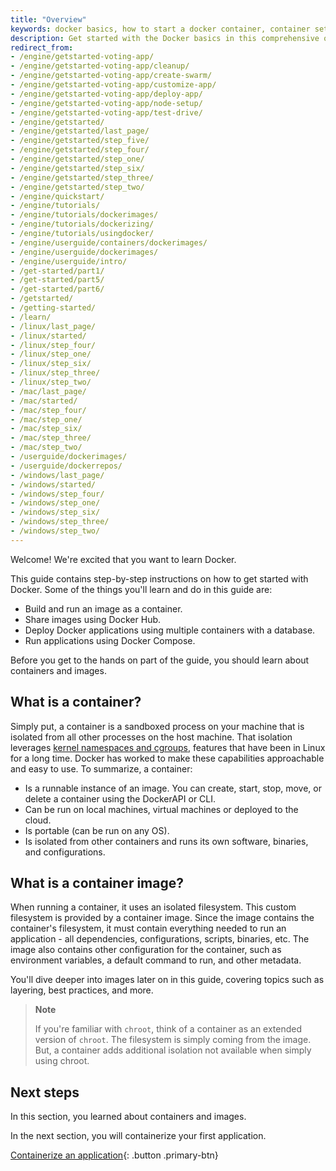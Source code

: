 ```yaml
---
title: "Overview"
keywords: docker basics, how to start a docker container, container settings, setup docker, how to setup docker, setting up docker, docker container guide, how to get started with docker
description: Get started with the Docker basics in this comprehensive overview, You'll learn about containers, images, and how to containerize your first application.
redirect_from:
- /engine/getstarted-voting-app/
- /engine/getstarted-voting-app/cleanup/
- /engine/getstarted-voting-app/create-swarm/
- /engine/getstarted-voting-app/customize-app/
- /engine/getstarted-voting-app/deploy-app/
- /engine/getstarted-voting-app/node-setup/
- /engine/getstarted-voting-app/test-drive/
- /engine/getstarted/
- /engine/getstarted/last_page/
- /engine/getstarted/step_five/
- /engine/getstarted/step_four/
- /engine/getstarted/step_one/
- /engine/getstarted/step_six/
- /engine/getstarted/step_three/
- /engine/getstarted/step_two/
- /engine/quickstart/
- /engine/tutorials/
- /engine/tutorials/dockerimages/
- /engine/tutorials/dockerizing/
- /engine/tutorials/usingdocker/
- /engine/userguide/containers/dockerimages/
- /engine/userguide/dockerimages/
- /engine/userguide/intro/
- /get-started/part1/
- /get-started/part5/
- /get-started/part6/
- /getstarted/
- /getting-started/
- /learn/
- /linux/last_page/
- /linux/started/
- /linux/step_four/
- /linux/step_one/
- /linux/step_six/
- /linux/step_three/
- /linux/step_two/
- /mac/last_page/
- /mac/started/
- /mac/step_four/
- /mac/step_one/
- /mac/step_six/
- /mac/step_three/
- /mac/step_two/
- /userguide/dockerimages/
- /userguide/dockerrepos/
- /windows/last_page/
- /windows/started/
- /windows/step_four/
- /windows/step_one/
- /windows/step_six/
- /windows/step_three/
- /windows/step_two/
---
```


Welcome! We're excited that you want to learn Docker.

This guide contains step-by-step instructions on how to get started with Docker. Some of the things you'll learn and do in this guide are:

- Build and run an image as a container.
- Share images using Docker Hub.
- Deploy Docker applications using multiple containers with a database.
- Run applications using Docker Compose.

Before you get to the hands on part of the guide, you should learn about containers and images.

## What is a container?

Simply put, a container is a sandboxed process on your machine that is isolated from all other processes on the host machine. That isolation leverages [kernel namespaces and cgroups](https://medium.com/@saschagrunert/demystifying-containers-part-i-kernel-space-2c53d6979504),
features that have been in Linux for a long time. Docker has worked to make these capabilities approachable and easy to use. To summarize, a container:

- Is a runnable instance of an image. You can create, start, stop, move, or delete a container using the DockerAPI or CLI.
- Can be run on local machines, virtual machines or deployed to the cloud.
- Is portable (can be run on any OS).
- Is isolated from other containers and runs its own software, binaries, and configurations.

## What is a container image?

When running a container, it uses an isolated filesystem. This custom filesystem is provided by a container image. Since the image contains the container's filesystem, it must contain everything needed to run an application - all dependencies, configurations, scripts, binaries, etc. The image also contains other configuration for the container, such as environment variables, a default command to run, and other metadata.

You'll dive deeper into images later on in this guide, covering topics such as layering, best practices, and more.

> **Note**
>
> If you're familiar with `chroot`, think of a container as an extended version of `chroot`. The filesystem is simply coming from the image. But, a container adds additional isolation not available when simply using chroot.

## Next steps

In this section, you learned about containers and images.

In the next section, you will containerize your first application.

[Containerize an application](02_our_app.md){: .button  .primary-btn}

